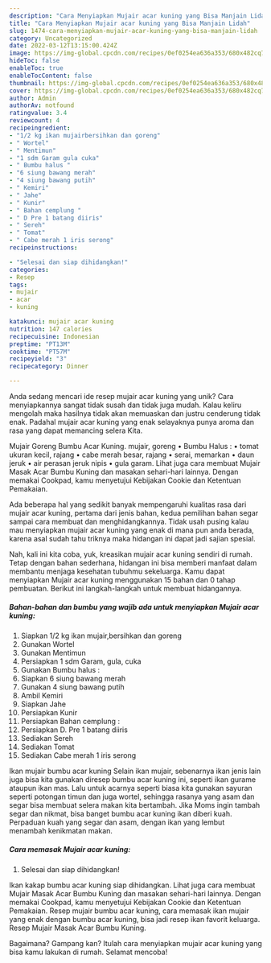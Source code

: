 ```yaml
---
description: "Cara Menyiapkan Mujair acar kuning yang Bisa Manjain Lidah"
title: "Cara Menyiapkan Mujair acar kuning yang Bisa Manjain Lidah"
slug: 1474-cara-menyiapkan-mujair-acar-kuning-yang-bisa-manjain-lidah
category: Uncategorized
date: 2022-03-12T13:15:00.424Z
image: https://img-global.cpcdn.com/recipes/0ef0254ea636a353/680x482cq70/mujair-acar-kuning-foto-resep-utama.jpg
hideToc: false
enableToc: true
enableTocContent: false
thumbnail: https://img-global.cpcdn.com/recipes/0ef0254ea636a353/680x482cq70/mujair-acar-kuning-foto-resep-utama.jpg
cover: https://img-global.cpcdn.com/recipes/0ef0254ea636a353/680x482cq70/mujair-acar-kuning-foto-resep-utama.jpg
author: Admin
authorAv: notfound
ratingvalue: 3.4
reviewcount: 4
recipeingredient:
- "1/2 kg ikan mujairbersihkan dan goreng"
- " Wortel"
- " Mentimun"
- "1 sdm Garam gula cuka"
- " Bumbu halus "
- "6 siung bawang merah"
- "4 siung bawang putih"
- " Kemiri"
- " Jahe"
- " Kunir"
- " Bahan cemplung "
- " D Pre 1 batang diiris"
- " Sereh"
- " Tomat"
- " Cabe merah 1 iris serong"
recipeinstructions:

- "Selesai dan siap dihidangkan!"
categories:
- Resep
tags:
- mujair
- acar
- kuning

katakunci: mujair acar kuning 
nutrition: 147 calories
recipecuisine: Indonesian
preptime: "PT13M"
cooktime: "PT57M"
recipeyield: "3"
recipecategory: Dinner

---
```





Anda sedang mencari ide resep mujair acar kuning yang unik? Cara menyiapkannya sangat tidak susah dan tidak juga mudah. Kalau keliru mengolah maka hasilnya tidak akan memuaskan dan justru cenderung tidak enak. Padahal mujair acar kuning yang enak selayaknya punya aroma dan rasa yang dapat memancing selera Kita.





Mujair Goreng Bumbu Acar Kuning. mujair, goreng • Bumbu Halus : • tomat ukuran kecil, rajang • cabe merah besar, rajang • serai, memarkan • daun jeruk • air perasan jeruk nipis • gula garam. Lihat juga cara membuat Mujair Masak Acar Bumbu Kuning dan masakan sehari-hari lainnya. Dengan memakai Cookpad, kamu menyetujui Kebijakan Cookie dan Ketentuan Pemakaian.

Ada beberapa hal yang sedikit banyak mempengaruhi kualitas rasa dari mujair acar kuning, pertama dari jenis bahan, kedua pemilihan bahan segar sampai cara membuat dan menghidangkannya. Tidak usah pusing kalau mau menyiapkan mujair acar kuning yang enak di mana pun anda berada, karena asal sudah tahu triknya maka hidangan ini dapat jadi sajian spesial.






Nah, kali ini kita coba, yuk, kreasikan mujair acar kuning sendiri di rumah. Tetap dengan bahan sederhana, hidangan ini bisa memberi manfaat dalam membantu menjaga kesehatan tubuhmu sekeluarga. Kamu dapat menyiapkan Mujair acar kuning menggunakan 15 bahan dan 0 tahap pembuatan. Berikut ini langkah-langkah untuk membuat hidangannya.

<!--inarticleads1-->

##### Bahan-bahan dan bumbu yang wajib ada untuk menyiapkan Mujair acar kuning:

1. Siapkan 1/2 kg ikan mujair,bersihkan dan goreng
1. Gunakan  Wortel
1. Gunakan  Mentimun
1. Persiapkan 1 sdm Garam, gula, cuka
1. Gunakan  Bumbu halus :
1. Siapkan 6 siung bawang merah
1. Gunakan 4 siung bawang putih
1. Ambil  Kemiri
1. Siapkan  Jahe
1. Persiapkan  Kunir
1. Persiapkan  Bahan cemplung :
1. Persiapkan  D. Pre 1 batang diiris
1. Sediakan  Sereh
1. Sediakan  Tomat
1. Sediakan  Cabe merah 1 iris serong


Ikan mujair bumbu acar kuning Selain ikan mujair, sebenarnya ikan jenis lain juga bisa kita gunakan diresep bumbu acar kuning ini, seperti ikan gurame ataupun ikan mas. Lalu untuk acarnya seperti biasa kita gunakan sayuran seperti potongan timun dan juga wortel, sehingga rasanya yang asam dan segar bisa membuat selera makan kita bertambah. Jika Moms ingin tambah segar dan nikmat, bisa banget bumbu acar kuning ikan diberi kuah. Perpaduan kuah yang segar dan asam, dengan ikan yang lembut menambah kenikmatan makan. 

<!--inarticleads2-->

##### Cara memasak Mujair acar kuning:


1. Selesai dan siap dihidangkan!

Ikan kakap bumbu acar kuning siap dihidangkan. Lihat juga cara membuat Mujair Masak Acar Bumbu Kuning dan masakan sehari-hari lainnya. Dengan memakai Cookpad, kamu menyetujui Kebijakan Cookie dan Ketentuan Pemakaian. Resep mujair bumbu acar kuning, cara memasak ikan mujair yang enak dengan bumbu acar kuning, bisa jadi resep ikan favorit keluarga. Resep Mujair Masak Acar Bumbu Kuning. 

Bagaimana? Gampang kan? Itulah cara menyiapkan mujair acar kuning yang bisa kamu lakukan di rumah. Selamat mencoba!
